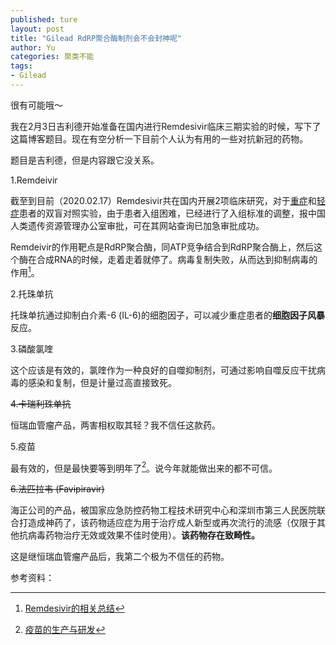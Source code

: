 ```yaml
---
published: ture
layout: post
title: "Gilead RdRP聚合酶制剂会不会封神呢"
author: Yu
categories: 聚类不能
tags:
- Gilead
---
```


很有可能哦～

我在2月3日吉利德开始准备在国内进行Remdesivir临床三期实验的时候，写下了这篇博客题目。现在有空分析一下目前个人认为有用的一些对抗新冠的药物。

题目是吉利德，但是内容跟它没关系。

1.Remdeivir

截至到目前（2020.02.17）Remdesivir共在国内开展2项临床研究，对于[重症](https://clinicaltrials.gov/ct2/show/NCT04257656?term=Remdesivir&draw=2&rank=1)和[轻症](https://clinicaltrials.gov/ct2/show/NCT04252664?term=Remdesivir&draw=2&rank=2)患者的双盲对照实验，由于患者入组困难，已经进行了入组标准的调整，报中国人类遗传资源管理办公室审批，可在其网站查询已加急审批成功。

Remdeivir的作用靶点是RdRP聚合酶，同ATP竞争结合到RdRP聚合酶上，然后这个酶在合成RNA的时候，走着走着就停了。病毒复制失败，从而达到抑制病毒的作用[^1]。

2.托珠单抗

托珠单抗通过抑制白介素-6 (IL-6)的细胞因子，可以减少重症患者的**细胞因子风暴**反应。

3.磷酸氯喹

这个应该是有效的，氯喹作为⼀种良好的自噬抑制剂，可通过影响自噬反应干扰病毒的感染和复制，但是计量过高直接致死。

<del>4.卡瑞利珠单抗</del>

恒瑞血管瘤产品，两害相权取其轻？我不信任这款药。

5.疫苗

最有效的，但是最快要等到明年了[^2]。说今年就能做出来的都不可信。

<del>6.法匹拉韦 (Favipiravir)</del>

海正公司的产品，被国家应急防控药物工程技术研究中心和深圳市第三人民医院联合打造成神药了，该药物适应症为用于治疗成人新型或再次流行的流感（仅限于其他抗病毒药物治疗无效或效果不佳时使用）。**该药物存在致畸性。**

这是继恒瑞血管瘤产品后，我第二个极为不信任的药物。


参考资料：

[^1]: [Remdesivir的相关总结](https://zhuanlan.zhihu.com/p/105456727)
[^2]: [疫苗的生产与研发](https://www.sanofi.cn/zh/high-quality-products/vaccine/vaccine-production-and-r-and-d)
